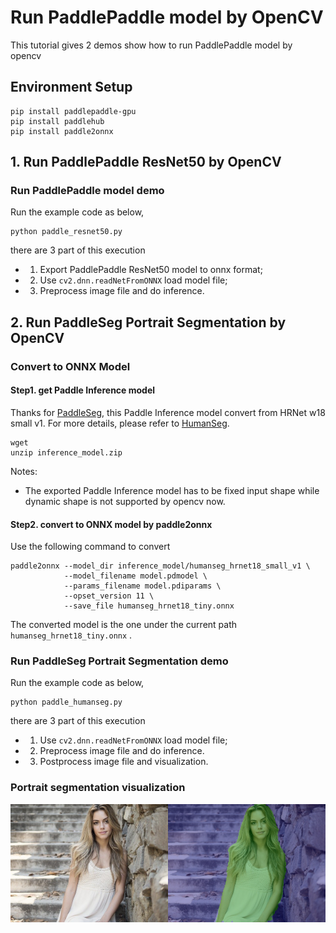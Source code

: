 # Run PaddlePaddle model by OpenCV

This tutorial gives 2 demos show how to run PaddlePaddle model by opencv

## Environment Setup

```shell
pip install paddlepaddle-gpu
pip install paddlehub
pip install paddle2onnx
```

## 1. Run PaddlePaddle ResNet50 by OpenCV

### Run PaddlePaddle model demo

Run the example code as below, 

```shell
python paddle_resnet50.py
```

there are 3 part of this execution

* 1. Export PaddlePaddle ResNet50 model to onnx format; 
* 2. Use `cv2.dnn.readNetFromONNX` load model file; 
* 3. Preprocess image file and do inference.

## 2. Run PaddleSeg Portrait Segmentation by OpenCV

### Convert to ONNX Model

#### Step1. get Paddle Inference model

Thanks for [PaddleSeg](https://github.com/PaddlePaddle/PaddleSeg), this Paddle Inference model convert from HRNet w18 small v1. For more details, please refer to [HumanSeg](https://github.com/PaddlePaddle/PaddleSeg/blob/release/2.1/contrib/HumanSeg/README.md).

```shell
wget 
unzip inference_model.zip
```

Notes:

* The exported Paddle Inference model has to be fixed input shape while dynamic shape is not supported by opencv now.

#### Step2. convert to ONNX model by paddle2onnx

Use the following command to convert

```
paddle2onnx --model_dir inference_model/humanseg_hrnet18_small_v1 \
            --model_filename model.pdmodel \
            --params_filename model.pdiparams \
            --opset_version 11 \
            --save_file humanseg_hrnet18_tiny.onnx
```

The converted model is the one under the current path `humanseg_hrnet18_tiny.onnx` .

### Run PaddleSeg Portrait Segmentation demo

Run the example code as below, 

```shell
python paddle_humanseg.py
```

there are 3 part of this execution

* 1. Use `cv2.dnn.readNetFromONNX` load model file; 
* 2. Preprocess image file and do inference.
* 3. Postprocess image file and visualization.

### Portrait segmentation visualization

<img src="./data/human_image.jpg" width="50%" height="50%"><img src="./data/result_test_human.png" width="50%" height="50%">
